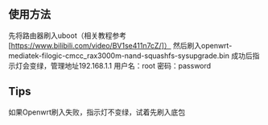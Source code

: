## 使用方法

先将路由器刷入uboot（相关教程参考[https://www.bilibili.com/video/BV1se411n7cZ/]）
然后刷入openwrt-mediatek-filogic-cmcc_rax3000m-nand-squashfs-sysupgrade.bin 
成功后指示灯会变绿，管理地址192.168.1.1
用户名：root
密码：password

## Tips

如果Openwrt刷入失败，指示灯不变绿，试着先刷入底包
